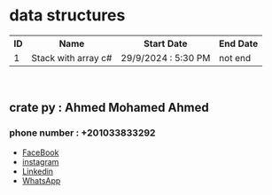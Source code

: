 # data structures
<table>
  <tr>
    <th>ID</th>
    <th>Name</th>
    <th>Start Date</th>
    <th>End Date</th>
  </tr>
  <tr>
    <td>1</td>
    <td>Stack with array c#</td>
    <td>29/9/2024 : 5:30 PM</td>
    <td>not end</td>
  </tr>
</table>
<br>
<h2>crate py : Ahmed Mohamed Ahmed</h2>
<h3>phone number : +201033833292</h3>
<ul>
  <li>
    <a href="https://www.facebook.com/profile.php?id=100081493688072" >FaceBook</a>
  </li>
  <li>
    <a href="" >instagram</a>
  </li>
  <li>
    <a href="" >Linkedin</a>
  </li>
  <li>
    <a href="https://wa.me/201033833292" >WhatsApp</a>
  </li>
</ul>
